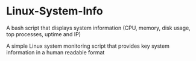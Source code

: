 # Linux-System-Info
A bash script that displays system information (CPU, memory, disk usage, top processes, uptime and IP)

A simple Linux system monitoring script that provides key system information in a human readable format
